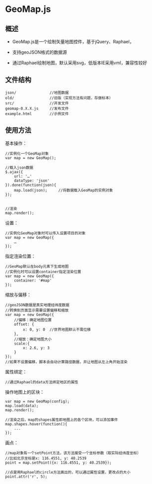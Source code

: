 # GeoMap.js

## 概述

* GeoMap.js是一个绘制矢量地图控件，基于jQuery、Raphael，

* 支持geoJSON格式的数据源

* 通过Raphael绘制地图，默认采用svg，低版本IE采用vml，兼容性较好



## 文件结构
	
	json/				//地图数据
	old/				//旧版（实现方法有问题，存做标本）
	src/				//开发文件
	geomap-0.X.X.js		//发布文件
	example.html		//示例文件
	

## 使用方法

基本操作：

	//实例化一个GeoMap对象
	var map = new GeoMap();	
	
	//载入json数据
	$.ajax({
		url: '…'
		dataType: 'json'
	}).done(function(json){
		map.load(json);		//将数据载入GeoMap的实例对象
	});
	
	
	//渲染
	map.render();


设置：

	//实例化GeoMap对象时可以传入设置项目的对象
	var map = new GeoMap({
		…
	});


指定渲染位置：

	//GeoMap默认在body元素下生成地图
	//实例化时可以设置container指定渲染位置
	var map = new GeoMap({
		container: '#map'
	});
	
缩放与偏移：

	//geoJSON数据是真实地理经纬度数据
	//转换到页面显示需要设置偏移和缩放
	var map = new GeoMap({
		//偏移：确定地图位置
	  	offset: {
        	x: 0, y: 0	//世界地图默认不需位移
        },
        //缩放：确定地图大小
        scale:{
            x: 2.6, y: 3
        }
	});
	//如果不设置偏移，脚本会自动计算路径数据，并让地图从左上角开始渲染
	
属性绑定：

	//通过Raphael的data方法绑定地区的属性
	
操作地图上的区块：
	
	var map = new GeoMap(config);
	map.load(data);
	map.render();
	
	//渲染之后，map的shapes属性即地图上的各个区块，可以添加事件
	map.shapes.hover(function(){
		...
	});
	
画点：

	//map对象有一个setPoint方法，该方法接受一个坐标参数（取实际经纬度坐标）
	//比如北京坐标是x: 116.4551, y: 40.2539
	point = map.setPoint({x: 116.4551, y: 40.2539});
	
	//点是用Raphael的circle方法画出的，可以通过属性设置，更改点的大小
	point.attr('r', 5);
	
	